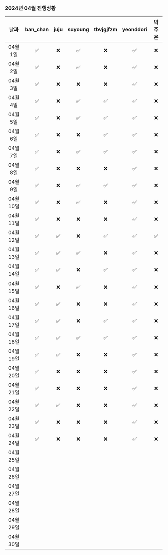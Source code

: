 ### 2024년 04월 진행상황
| 날짜 | ban_chan | juju | suyoung | tbvjgjfzm | yeonddori | 박주은 |
|:---:|:---:|:---:|:---:|:---:|:---:|:---:|
| 04월 1일 | ✅ | ❌ | ✅ | ❌ | ✅ | ❌ |
| 04월 2일 | ✅ | ❌ | ✅ | ❌ | ✅ | ❌ |
| 04월 3일 | ✅ | ❌ | ❌ | ❌ | ✅ | ❌ |
| 04월 4일 | ✅ | ❌ | ✅ | ✅ | ✅ | ❌ |
| 04월 5일 | ✅ | ❌ | ✅ | ✅ | ✅ | ❌ |
| 04월 6일 | ✅ | ❌ | ❌ | ✅ | ✅ | ❌ |
| 04월 7일 | ✅ | ❌ | ✅ | ✅ | ✅ | ❌ |
| 04월 8일 | ✅ | ❌ | ❌ | ❌ | ✅ | ❌ |
| 04월 9일 | ✅ | ❌ | ✅ | ✅ | ✅ | ❌ |
| 04월 10일 | ✅ | ❌ | ✅ | ❌ | ✅ | ❌ |
| 04월 11일 | ✅ | ❌ | ❌ | ❌ | ✅ | ❌ |
| 04월 12일 | ✅ | ✅ | ❌ | ✅ | ✅ | ✅ |
| 04월 13일 | ✅ | ✅ | ✅ | ❌ | ✅ | ❌ |
| 04월 14일 | ✅ | ✅ | ❌ | ✅ | ✅ | ❌ |
| 04월 15일 | ✅ | ❌ | ✅ | ❌ | ✅ | ❌ |
| 04월 16일 | ✅ | ✅ | ❌ | ❌ | ✅ | ❌ |
| 04월 17일 | ✅ | ✅ | ❌ | ✅ | ✅ | ❌ |
| 04월 18일 | ✅ | ✅ | ✅ | ✅ | ✅ | ❌ |
| 04월 19일 | ✅ | ✅ | ❌ | ❌ | ✅ | ❌ |
| 04월 20일 | ✅ | ❌ | ❌ | ❌ | ✅ | ❌ |
| 04월 21일 | ✅ | ❌ | ❌ | ❌ | ✅ | ❌ |
| 04월 22일 | ✅ | ✅ | ❌ | ❌ | ✅ | ❌ |
| 04월 23일 | ✅ | ❌ | ❌ | ❌ | ✅ | ❌ |
| 04월 24일 | ✅ | ❌ | ❌ | ❌ | ✅ | ❌ |
| 04월 25일 | | | | | | |
| 04월 26일 | | | | | | |
| 04월 27일 | | | | | | |
| 04월 28일 | | | | | | |
| 04월 29일 | | | | | | |
| 04월 30일 | | | | | | |
